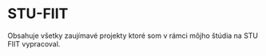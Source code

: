 # STU-FIIT

Obsahuje všetky zaujímavé projekty ktoré som v rámci môjho štúdia na STU FIIT vypracoval.
